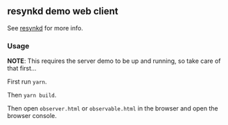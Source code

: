 ## resynkd demo web client

See [resynkd](https://github.com/cope/resynkd) for more info.

### Usage

__NOTE__: This requires the server demo to be up and running, so take care of that first...

First run `yarn`.

Then `yarn build`.

Then open `observer.html` or `observable.html` in the browser and open the browser console.
